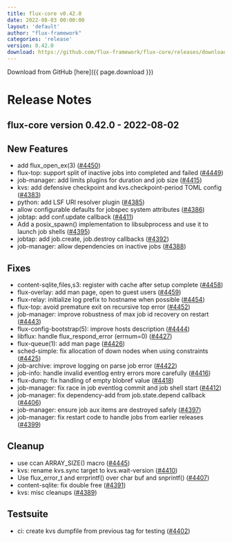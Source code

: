 ```yaml
---
title: flux-core v0.42.0
date: 2022-08-03 00:00:00
layout: 'default'
author: "flux-framework"
categories: 'release'
version: 0.42.0
download: https://github.com/flux-framework/flux-core/releases/download/v0.42.0/flux-core-0.42.0.tar.gz
---
```


Download from GitHub [here]({{ page.download }})

# Release Notes

flux-core version 0.42.0 - 2022-08-02
-------------------------------------

## New Features

 * add flux_open_ex(3) ([#4450](https://github.com/flux-core/issues/4450))
 * flux-top: support split of inactive jobs into completed and failed ([#4449](https://github.com/flux-core/issues/4449))
 * job-manager: add limits plugins for duration and job size ([#4415](https://github.com/flux-core/issues/4415))
 * kvs: add defensive checkpoint and kvs.checkpoint-period TOML config ([#4383](https://github.com/flux-core/issues/4383))
 * python: add LSF URI resolver plugin ([#4385](https://github.com/flux-core/issues/4385))
 * allow configurable defaults for jobspec system attributes ([#4386](https://github.com/flux-core/issues/4386))
 * jobtap: add conf.update callback ([#4411](https://github.com/flux-core/issues/4411))
 * Add a posix_spawn() implementation to libsubprocess and use it to launch
   job shells ([#4395](https://github.com/flux-core/issues/4395))
 * jobtap: add job.create, job.destroy callbacks ([#4392](https://github.com/flux-core/issues/4392))
 * job-manager: allow dependencies on inactive jobs ([#4388](https://github.com/flux-core/issues/4388))

## Fixes

 * content-sqlite,files,s3: register with cache after setup complete ([#4458](https://github.com/flux-core/issues/4458))
 * flux-overlay: add man page, open to guest users ([#4459](https://github.com/flux-core/issues/4459))
 * flux-relay: initialize log prefix to hostname when possible ([#4454](https://github.com/flux-core/issues/4454))
 * flux-top: avoid premature exit on recursive top error ([#4452](https://github.com/flux-core/issues/4452))
 * job-manager: improve robustness of max job id recovery on restart ([#4443](https://github.com/flux-core/issues/4443))
 * flux-config-bootstrap(5): improve hosts description ([#4444](https://github.com/flux-core/issues/4444))
 * libflux: handle flux_respond_error (errnum=0) ([#4427](https://github.com/flux-core/issues/4427))
 * flux-queue(1): add man page ([#4426](https://github.com/flux-core/issues/4426))
 * sched-simple: fix allocation of down nodes when using constraints ([#4425](https://github.com/flux-core/issues/4425))
 * job-archive: improve logging on parse job error ([#4422](https://github.com/flux-core/issues/4422))
 * job-info: handle invalid eventlog entry errors more carefully ([#4416](https://github.com/flux-core/issues/4416))
 * flux-dump: fix handling of empty blobref value ([#4418](https://github.com/flux-core/issues/4418))
 * job-manager: fix race in job eventlog commit and job shell start ([#4412](https://github.com/flux-core/issues/4412))
 * job-manager: fix dependency-add from job.state.depend callback ([#4406](https://github.com/flux-core/issues/4406))
 * job-manager: ensure job aux items are destroyed safely ([#4397](https://github.com/flux-core/issues/4397))
 * job-manager: fix restart code to handle jobs from earlier releases ([#4399](https://github.com/flux-core/issues/4399))

## Cleanup

 * use ccan ARRAY_SIZE() macro ([#4445](https://github.com/flux-core/issues/4445))
 * kvs: rename kvs.sync target to kvs.wait-version ([#4410](https://github.com/flux-core/issues/4410))
 * Use flux_error_t and errprintf() over char buf and snprintf() ([#4407](https://github.com/flux-core/issues/4407))
 * content-sqlite: fix double free ([#4391](https://github.com/flux-core/issues/4391))
 * kvs: misc cleanups ([#4389](https://github.com/flux-core/issues/4389))

## Testsuite

 * ci: create kvs dumpfile from previous tag for testing ([#4402](https://github.com/flux-core/issues/4402))
